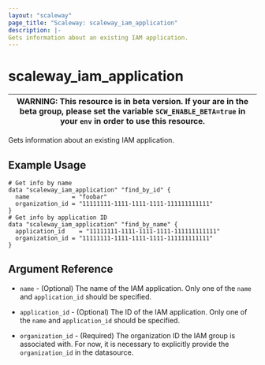```yaml
---
layout: "scaleway"
page_title: "Scaleway: scaleway_iam_application"
description: |-
Gets information about an existing IAM application.
---
```


# scaleway_iam_application

| WARNING: This resource is in beta version. If your are in the beta group, please set the variable `SCW_ENABLE_BETA=true` in your `env` in order to use this resource. |
|-----------------------------------------------------------------------------------------------------------------------------------------------------------------------|

Gets information about an existing IAM application.

## Example Usage

```hcl
# Get info by name
data "scaleway_iam_application" "find_by_id" {
  name            = "foobar"
  organization_id = "11111111-1111-1111-1111-111111111111"
}
# Get info by application ID
data "scaleway_iam_application" "find_by_name" {
  application_id    = "11111111-1111-1111-1111-111111111111"
  organization_id = "11111111-1111-1111-1111-111111111111"
}
```

## Argument Reference

- `name` - (Optional) The name of the IAM application.
  Only one of the `name` and `application_id` should be specified.

- `application_id` - (Optional) The ID of the IAM application.
  Only one of the `name` and `application_id` should be specified.

- `organization_id` - (Required) The organization ID the IAM group is associated with.
  For now, it is necessary to explicitly provide the `organization_id` in the datasource.

